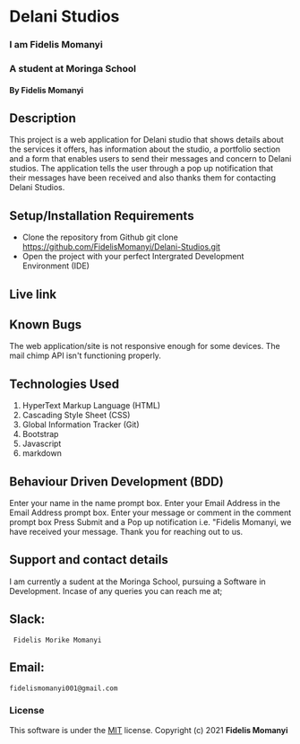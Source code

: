 # Delani Studios

### I am Fidelis Momanyi
### A student at Moringa School

#### By **Fidelis Momanyi**

## Description
This project is a web application for Delani studio that shows details about the services it offers, has information about the studio, a portfolio section and a form that enables users to send their messages and concern to Delani studios. The application tells the user through a pop up notification that their messages have been received and also thanks them for contacting Delani Studios.

## Setup/Installation Requirements
* Clone the repository from Github
 git clone https://github.com/FidelisMomanyi/Delani-Studios.git
* Open the project with your perfect Intergrated Development Environment (IDE)

## Live link


## Known Bugs
The web application/site is not responsive enough for some devices.
The mail chimp API isn't functioning properly.

## Technologies Used
1. HyperText Markup Language (HTML)
2. Cascading Style Sheet (CSS)
3. Global Information Tracker (Git)
4. Bootstrap
5. Javascript
6. markdown

## Behaviour Driven Development (BDD)
Enter your name in the name prompt box.
Enter your Email Address in the Email Address prompt box.
Enter your message or comment in the comment prompt box
Press Submit and a Pop up notification i.e. "Fidelis Momanyi, we have received your message. Thank you for reaching out to us.

## Support and contact details
I am currently a sudent at the Moringa School, pursuing a Software in Development.
Incase of any queries you can reach me at;
## Slack: 
```
 Fidelis Morike Momanyi
```
## Email:
```
fidelismomanyi001@gmail.com
```
### License
This software is under the [MIT](License) license. Copyright (c) 2021 **Fidelis Momanyi**